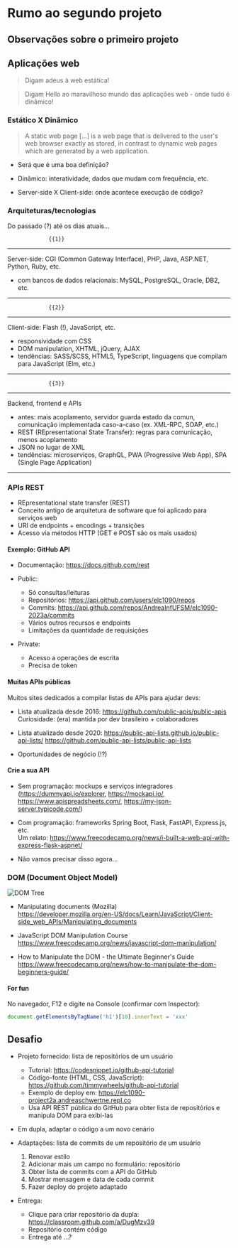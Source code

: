 <!--
author:   Andrea Charão

email:    andrea@inf.ufsm.br

version:  0.0.1

language: PT-BR

narrator: Brazilian Portuguese Female

comment:  Material de apoio para a disciplina
          ELC1090 - Desenvolvimento de Software para Web
          da Universidade Federal de Santa Maria

translation: English  translations/English.md
-->

<!--
liascript-devserver --input README.md --port 3001 --live
https://liascript.github.io/course/?https://raw.githubusercontent.com/AndreaInfUFSM/elc1090-2023a/master/classes/06/README.md
-->


# Rumo ao segundo projeto


## Observações sobre o primeiro projeto


## Aplicações web

> Digam adeus à web estática!

> Digam Hello ao maravilhoso mundo das aplicações web - onde tudo é dinâmico!


### Estático X Dinâmico

> A static web page [...] is a web page that is delivered to the user's web browser exactly as stored, in contrast to dynamic web pages which are generated by a web application.

- Será que é uma boa definição?

- Dinâmico: interatividade, dados que mudam com frequência, etc.

- Server-side X Client-side: onde acontece execução de código?


### Arquiteturas/tecnologias 

Do passado (?) até os dias atuais...

                 {{1}}
************************************************

Server-side: CGI (Common Gateway Interface), PHP, Java, ASP.NET, Python, Ruby, etc.

- com bancos de dados relacionais: MySQL, PostgreSQL, Oracle, DB2, etc.

************************************************

                 {{2}}
************************************************

Client-side: Flash (!), JavaScript, etc.

- responsividade com CSS
- DOM manipulation, XHTML, jQuery, AJAX 
- tendências: SASS/SCSS, HTML5, TypeScript, linguagens que compilam para JavaScript (Elm, etc.)

************************************************   

                 {{3}}
************************************************

Backend, frontend e APIs 

- antes: mais acoplamento, servidor guarda estado da comun, comunicação implementada caso-a-caso (ex. XML-RPC, SOAP, etc.)
- REST (REpresentational State Transfer): regras para comunicação, menos acoplamento 
- JSON no lugar de XML
- tendências: microserviços, GraphQL, PWA (Progressive Web App), SPA (Single Page Application)

************************************************  







### APIs REST

- REpresentational state transfer (REST)
- Conceito antigo de arquitetura de software que foi aplicado para serviços web
- URI de endpoints + encodings + transições
- Acesso via métodos HTTP (GET e POST são os mais usados)



#### Exemplo: GitHub API


- Documentação: https://docs.github.com/rest

- Public:

  - Só consultas/leituras
  - Repositórios: https://api.github.com/users/elc1090/repos
  - Commits: https://api.github.com/repos/AndreaInfUFSM/elc1090-2023a/commits
  - Vários outros recursos e endpoints
  - Limitações da quantidade de requisições

- Private:

  - Acesso a operações de escrita
  - Precisa de token


#### Muitas APIs públicas

Muitos sites dedicados a compilar listas de APIs para ajudar devs:

- Lista atualizada desde 2016: https://github.com/public-apis/public-apis
  Curiosidade: (era) mantida por dev brasileiro + colaboradores

- Lista atualizado desde 2020: https://public-api-lists.github.io/public-api-lists/
  https://github.com/public-api-lists/public-api-lists


- Oportunidades de negócio (!?)



#### Crie a sua API

- Sem programação: mockups e serviços integradores<br>
  (https://dummyapi.io/explorer, https://mockapi.io/, https://www.apispreadsheets.com/, https://my-json-server.typicode.com/)


- Com programação: frameworks Spring Boot, Flask, FastAPI, Express.js, etc.<br>
  Um relato: https://www.freecodecamp.org/news/i-built-a-web-api-with-express-flask-aspnet/

- Não vamos precisar disso agora... 



### DOM (Document Object Model)


![DOM Tree](https://upload.wikimedia.org/wikipedia/commons/thumb/5/5a/DOM-model.svg/1200px-DOM-model.svg.png)

- Manipulating documents (Mozilla)<br>
  https://developer.mozilla.org/en-US/docs/Learn/JavaScript/Client-side_web_APIs/Manipulating_documents

- JavaScript DOM Manipulation Course<br>
  https://www.freecodecamp.org/news/javascript-dom-manipulation/

- How to Manipulate the DOM - the Ultimate Beginner's Guide<br>
  https://www.freecodecamp.org/news/how-to-manipulate-the-dom-beginners-guide/


#### For fun

No navegador, F12 e digite na Console (confirmar com Inspector):

```javascript
document.getElementsByTagName('h1')[10].innerText = 'xxx' 
```



## Desafio

- Projeto fornecido: lista de repositórios de um usuário

  - Tutorial: https://codesnippet.io/github-api-tutorial
  - Código-fonte (HTML, CSS, JavaScript): https://github.com/timmywheels/github-api-tutorial
  - Exemplo de deploy em: https://elc1090-project2a.andreaschwertne.repl.co
  - Usa API REST pública do GitHub para obter lista de repositórios e manipula DOM para exibi-las

- Em dupla, adaptar o código a um novo cenário

- Adaptações: lista de commits de um repositório de um usuário

  1. Renovar estilo
  2. Adicionar mais um campo no formulário: repositório
  3. Obter lista de commits com a API do GitHub
  4. Mostrar mensagem e data de cada commit
  5. Fazer deploy do projeto adaptado


- Entrega: 

  - Clique para criar repositório da dupla: https://classroom.github.com/a/DugMzv39
  - Repositório contém código 
  - Entrega até ...? 

